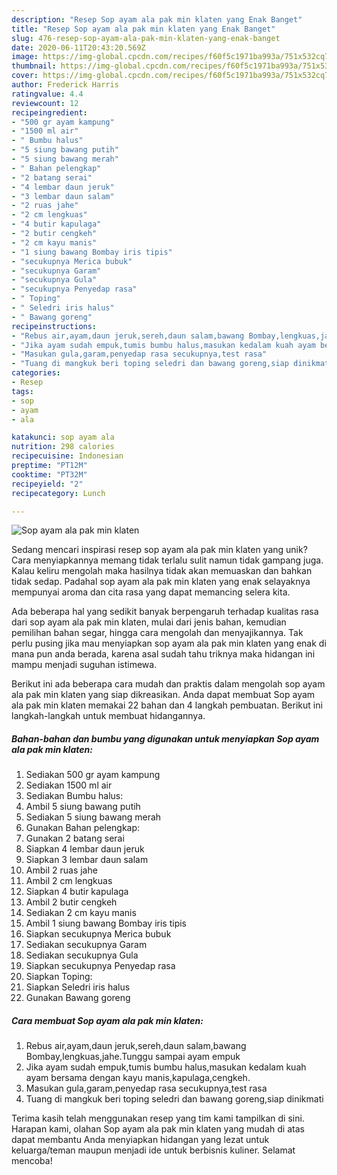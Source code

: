 ```yaml
---
description: "Resep Sop ayam ala pak min klaten yang Enak Banget"
title: "Resep Sop ayam ala pak min klaten yang Enak Banget"
slug: 476-resep-sop-ayam-ala-pak-min-klaten-yang-enak-banget
date: 2020-06-11T20:43:20.569Z
image: https://img-global.cpcdn.com/recipes/f60f5c1971ba993a/751x532cq70/sop-ayam-ala-pak-min-klaten-foto-resep-utama.jpg
thumbnail: https://img-global.cpcdn.com/recipes/f60f5c1971ba993a/751x532cq70/sop-ayam-ala-pak-min-klaten-foto-resep-utama.jpg
cover: https://img-global.cpcdn.com/recipes/f60f5c1971ba993a/751x532cq70/sop-ayam-ala-pak-min-klaten-foto-resep-utama.jpg
author: Frederick Harris
ratingvalue: 4.4
reviewcount: 12
recipeingredient:
- "500 gr ayam kampung"
- "1500 ml air"
- " Bumbu halus"
- "5 siung bawang putih"
- "5 siung bawang merah"
- " Bahan pelengkap"
- "2 batang serai"
- "4 lembar daun jeruk"
- "3 lembar daun salam"
- "2 ruas jahe"
- "2 cm lengkuas"
- "4 butir kapulaga"
- "2 butir cengkeh"
- "2 cm kayu manis"
- "1 siung bawang Bombay iris tipis"
- "secukupnya Merica bubuk"
- "secukupnya Garam"
- "secukupnya Gula"
- "secukupnya Penyedap rasa"
- " Toping"
- " Seledri iris halus"
- " Bawang goreng"
recipeinstructions:
- "Rebus air,ayam,daun jeruk,sereh,daun salam,bawang Bombay,lengkuas,jahe.Tunggu sampai ayam empuk"
- "Jika ayam sudah empuk,tumis bumbu halus,masukan kedalam kuah ayam bersama dengan kayu manis,kapulaga,cengkeh."
- "Masukan gula,garam,penyedap rasa secukupnya,test rasa"
- "Tuang di mangkuk beri toping seledri dan bawang goreng,siap dinikmati"
categories:
- Resep
tags:
- sop
- ayam
- ala

katakunci: sop ayam ala 
nutrition: 298 calories
recipecuisine: Indonesian
preptime: "PT12M"
cooktime: "PT32M"
recipeyield: "2"
recipecategory: Lunch

---
```



![Sop ayam ala pak min klaten](https://img-global.cpcdn.com/recipes/f60f5c1971ba993a/751x532cq70/sop-ayam-ala-pak-min-klaten-foto-resep-utama.jpg)

Sedang mencari inspirasi resep sop ayam ala pak min klaten yang unik? Cara menyiapkannya memang tidak terlalu sulit namun tidak gampang juga. Kalau keliru mengolah maka hasilnya tidak akan memuaskan dan bahkan tidak sedap. Padahal sop ayam ala pak min klaten yang enak selayaknya mempunyai aroma dan cita rasa yang dapat memancing selera kita.

Ada beberapa hal yang sedikit banyak berpengaruh terhadap kualitas rasa dari sop ayam ala pak min klaten, mulai dari jenis bahan, kemudian pemilihan bahan segar, hingga cara mengolah dan menyajikannya. Tak perlu pusing jika mau menyiapkan sop ayam ala pak min klaten yang enak di mana pun anda berada, karena asal sudah tahu triknya maka hidangan ini mampu menjadi suguhan istimewa.




Berikut ini ada beberapa cara mudah dan praktis dalam mengolah sop ayam ala pak min klaten yang siap dikreasikan. Anda dapat membuat Sop ayam ala pak min klaten memakai 22 bahan dan 4 langkah pembuatan. Berikut ini langkah-langkah untuk membuat hidangannya.

<!--inarticleads1-->

##### Bahan-bahan dan bumbu yang digunakan untuk menyiapkan Sop ayam ala pak min klaten:

1. Sediakan 500 gr ayam kampung
1. Sediakan 1500 ml air
1. Sediakan  Bumbu halus:
1. Ambil 5 siung bawang putih
1. Sediakan 5 siung bawang merah
1. Gunakan  Bahan pelengkap:
1. Gunakan 2 batang serai
1. Siapkan 4 lembar daun jeruk
1. Siapkan 3 lembar daun salam
1. Ambil 2 ruas jahe
1. Ambil 2 cm lengkuas
1. Siapkan 4 butir kapulaga
1. Ambil 2 butir cengkeh
1. Sediakan 2 cm kayu manis
1. Ambil 1 siung bawang Bombay iris tipis
1. Siapkan secukupnya Merica bubuk
1. Sediakan secukupnya Garam
1. Sediakan secukupnya Gula
1. Siapkan secukupnya Penyedap rasa
1. Siapkan  Toping:
1. Siapkan  Seledri iris halus
1. Gunakan  Bawang goreng




<!--inarticleads2-->

##### Cara membuat Sop ayam ala pak min klaten:

1. Rebus air,ayam,daun jeruk,sereh,daun salam,bawang Bombay,lengkuas,jahe.Tunggu sampai ayam empuk
1. Jika ayam sudah empuk,tumis bumbu halus,masukan kedalam kuah ayam bersama dengan kayu manis,kapulaga,cengkeh.
1. Masukan gula,garam,penyedap rasa secukupnya,test rasa
1. Tuang di mangkuk beri toping seledri dan bawang goreng,siap dinikmati




Terima kasih telah menggunakan resep yang tim kami tampilkan di sini. Harapan kami, olahan Sop ayam ala pak min klaten yang mudah di atas dapat membantu Anda menyiapkan hidangan yang lezat untuk keluarga/teman maupun menjadi ide untuk berbisnis kuliner. Selamat mencoba!
